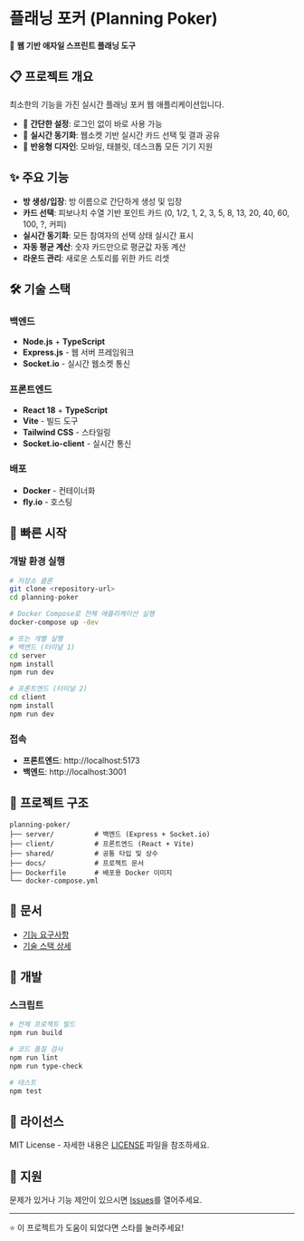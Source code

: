 # 플래닝 포커 (Planning Poker)

🎯 **웹 기반 애자일 스프린트 플래닝 도구**

## 📋 프로젝트 개요

최소한의 기능을 가진 실시간 플래닝 포커 웹 애플리케이션입니다.
- 🚀 **간단한 설정**: 로그인 없이 바로 사용 가능
- 🔄 **실시간 동기화**: 웹소켓 기반 실시간 카드 선택 및 결과 공유
- 📱 **반응형 디자인**: 모바일, 태블릿, 데스크톱 모든 기기 지원

## ✨ 주요 기능

- **방 생성/입장**: 방 이름으로 간단하게 생성 및 입장
- **카드 선택**: 피보나치 수열 기반 포인트 카드 (0, 1/2, 1, 2, 3, 5, 8, 13, 20, 40, 60, 100, ?, 커피)
- **실시간 동기화**: 모든 참여자의 선택 상태 실시간 표시
- **자동 평균 계산**: 숫자 카드만으로 평균값 자동 계산
- **라운드 관리**: 새로운 스토리를 위한 카드 리셋

## 🛠 기술 스택

### 백엔드
- **Node.js** + **TypeScript**
- **Express.js** - 웹 서버 프레임워크
- **Socket.io** - 실시간 웹소켓 통신

### 프론트엔드
- **React 18** + **TypeScript**
- **Vite** - 빌드 도구
- **Tailwind CSS** - 스타일링
- **Socket.io-client** - 실시간 통신

### 배포
- **Docker** - 컨테이너화
- **fly.io** - 호스팅

## 🚀 빠른 시작

### 개발 환경 실행

```bash
# 저장소 클론
git clone <repository-url>
cd planning-poker

# Docker Compose로 전체 애플리케이션 실행
docker-compose up -dev

# 또는 개별 실행
# 백엔드 (터미널 1)
cd server
npm install
npm run dev

# 프론트엔드 (터미널 2)  
cd client
npm install
npm run dev
```

### 접속
- **프론트엔드**: http://localhost:5173
- **백엔드**: http://localhost:3001

## 📁 프로젝트 구조

```
planning-poker/
├── server/          # 백엔드 (Express + Socket.io)
├── client/          # 프론트엔드 (React + Vite)
├── shared/          # 공통 타입 및 상수
├── docs/            # 프로젝트 문서
├── Dockerfile       # 배포용 Docker 이미지
└── docker-compose.yml
```

## 📖 문서

- [기능 요구사항](./docs/기능요구사항.md)
- [기술 스택 상세](./docs/기술스택.md)

## 🔧 개발

### 스크립트

```bash
# 전체 프로젝트 빌드
npm run build

# 코드 품질 검사
npm run lint
npm run type-check

# 테스트
npm test
```

## 📝 라이선스

MIT License - 자세한 내용은 [LICENSE](LICENSE) 파일을 참조하세요.

## 🤝 지원

문제가 있거나 기능 제안이 있으시면 [Issues](../../issues)를 열어주세요.

---

⭐ 이 프로젝트가 도움이 되었다면 스타를 눌러주세요! 
